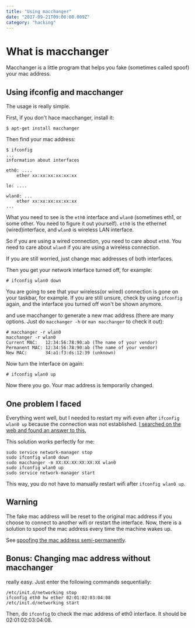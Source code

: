 ```yaml
---
title: "Using macchanger"
date: "2017-09-21T09:00:00.009Z"
category: "hacking"
---
```

# What is macchanger
Macchanger is a little program that helps you fake (sometimes called spoof) your mac address. 

## Using ifconfig and macchanger
The usage is really simple.

First, if you don't hace macchanger, install it:
```
$ apt-get install macchanger
```

Then find your mac address:
```
$ ifconfig
...
information about interfaces

eth0: ....
	ether xx:xx:xx:xx:xx:xx

lo: ....

wlan0: ...
	ether xx:xx:xx:xx:xx:xx
...
```
What you need to see is the `eth0` interface and `wlan0` (sometimes eth1, or some other. You need to figure it out yourself). `eth0` is the ethernet (wired)interface, and `wlan0` is wireless LAN interface. 

So if you are using a wired connection, you need to care about `eth0`. You need to care about `wlan0` if you are using a wireless connection. 

If you are still worried, just change mac addresses of both interfaces. 

Then you get your network interface turned off, for example:
```
# ifconfig wlan0 down
```
You are going to see that your wireless(or wired) connection is gone on your taskbar, for example. If you are still unsure, check by using `ifconfig` again, and the interface you turned off won't be shown anymore. 

and use macchanger to generate a new mac address (there are many options. Just do `macchanger -h` or `man macchanger` to check it out):
```
# macchanger -r wlan0
macchanger -r wlan0
Current MAC:   12:34:56:78:90:ab (The name of your vendor)
Permanent MAC: 12:34:56:78:90:ab (The name of your vendor)     
New MAC:       34:a1:f3:ds:12:39 (unknown)
```

Now turn the interface on again:
```
# ifconfig wlan0 up
```

Now there you go. Your mac address is temporarily changed.

## One problem I faced
Everything went well, but I needed to restart my wifi even after `ifconfig wlan0 up` because the connection was not established. [I searched on the web and found an answer to this.](https://askubuntu.com/questions/586269/spoofed-mac-address-changes-when-trying-to-connect-to-network)

This solution works perfectly for me:
```
sudo service network-manager stop
sudo ifconfig wlan0 down
sudo macchanger -m XX:XX:XX:XX:XX:XX wlan0
sudo ifconfig wlan0 up
sudo service network-manager start
```
This way, you do not have to manually restart wifi after `ifconfig wlan0 up`. 

## Warning
The fake mac address will be reset to the original mac address if you choose to connect to another wifi or restart the interface. Now, there is a solution to spoof the mac address every time the machine wakes up. 

See [spoofing the mac address semi-permanently](https://mr-polite.github.io/hacking/2017/09/21/changing-mac-address-semi-permanently.html).

## Bonus: Changing mac address without macchanger

really easy. Just enter the following commands sequentially:

```
/etc/init.d/networking stop
ifconfig eth0 hw ether 02:01:02:03:04:08
/etc/init.d/networking start 
```

Then, do `ifconfig` to check the mac address of eth0 interface. It should be 02:01:02:03:04:08. 
